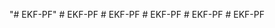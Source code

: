 "# EKF-PF" 
#   E K F - P F  
 #   E K F - P F  
 #   E K F - P F  
 #   E K F - P F  
 #   E K F - P F  
 